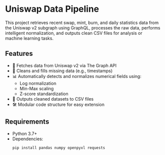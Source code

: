 # Uniswap Data Pipeline

This project retrieves recent swap, mint, burn, and daily statistics data from the Uniswap v2 subgraph using GraphQL, processes the raw data, performs intelligent normalization, and outputs clean CSV files for analysis or machine learning tasks.

## Features

- 🔗 Fetches data from Uniswap v2 via The Graph API
- 🧹 Cleans and fills missing data (e.g., timestamps)
- 📊 Automatically detects and normalizes numerical fields using:
  - Log normalization
  - Min-Max scaling
  - Z-score standardization
- 📁 Outputs cleaned datasets to CSV files
- 🛠 Modular code structure for easy extension

## Requirements

- Python 3.7+
- Dependencies:
  ```bash
  pip install pandas numpy openpyxl requests
